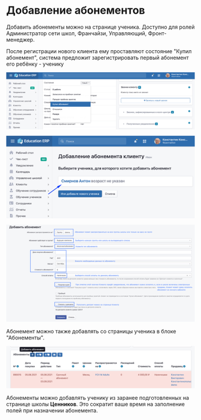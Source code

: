 # Добавление абонементов

Добавить абонементы можно на странице ученика. Доступно для ролей Администратор сети школ, Франчайзи, Управляющий, Фронт-менеджер.

После регистрации нового клиента ему проставляют состояние  "Купил абонемент", система предложит зарегистрировать первый абонемент его ребёнку - ученику

![Состояние клиента можно изменить на странице клиента](<../../../.gitbook/assets/image (1).png>)

![Выберите ученика или создайте нового](<../../../.gitbook/assets/image (2).png>)

![Добавьте абонемент ученику](<../../../.gitbook/assets/image (3).png>)

Абонемент можно также добавлять со страницы ученика в блоке "Абонементы".

![](../../../.gitbook/assets/image.png)

Абонементы можно добавлять ученику из заранее подготовленных на странице школы **Ценников**. Это сократит ваше время на заполнение полей при назначении абонемента.
